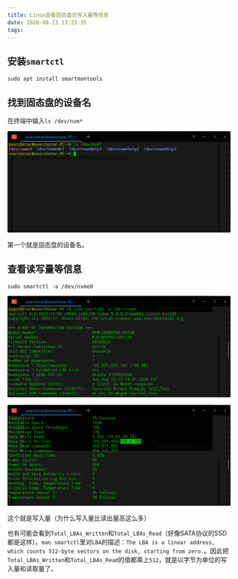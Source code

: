 ```yaml
---
title: Linux查看固态盘总写入量等信息
date: 2020-08-23 13:23:35
tags:
---
```


## 安装`smartctl`

```shell
sudo apt install smartmontools
```

## 找到固态盘的设备名

在终端中输入`ls /dev/nvm*`

![在这里插入图片描述](Linux查看固态盘总写入量等信息/20200823131359540.png)

第一个就是固态盘的设备名。

## 查看读写量等信息

```shell
sudo smartctl -a /dev/nvme0
```

![在这里插入图片描述](Linux查看固态盘总写入量等信息/20200823131509782.png)

![在这里插入图片描述](Linux查看固态盘总写入量等信息/2020082313173218.png)

这个就是写入量（为什么写入量比读出量高这么多）

也有可能会看到`Total_LBAs_Written`和`Total_LBAs_Read`（好像SATA协议的SSD都是这样）。`man smartctl`里对`LBA`的描述：`The LBA is a linear address, which counts 512-byte sectors on the disk, starting from zero.`。因此把`Total_LBAs_Written`和`Total_LBAs_Read`的值都乘上`512`，就是以字节为单位的写入量和读取量了。

